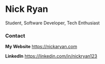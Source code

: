 # Nick Ryan

Student, Software Developer, Tech Enthusiast

### Contact
**My Website**
https://nickaryan.com

**LinkedIn**
https://linkedin.com/in/nickryan123
